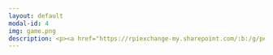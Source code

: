 ```yaml
---
layout: default
modal-id: 4
img: game.png
description: <p><a href="https://rpiexchange-my.sharepoint.com/:b:/g/personal/bowerj6_rpi_edu/Eb7JWFmttYBHhuPI7kQPS7gBlFblK95nEhbuqk9styPoAA"><strong><font size="6"><font color="#0000ff">Link to Actor Resume (PDF)</font></a><br><br><p><a href="https://soundcloud.com/user-754620254/vocal-demo-reel"><strong><font size="6"><font color="#0000ff">Link to Voice Acting Demo Reel</font></a><br><br><img src="https://raw.githubusercontent.com/janine-bower/janine-bower.github.io/master/img/portfolio/Actor_Collage_Redo.jpg">
---
```

